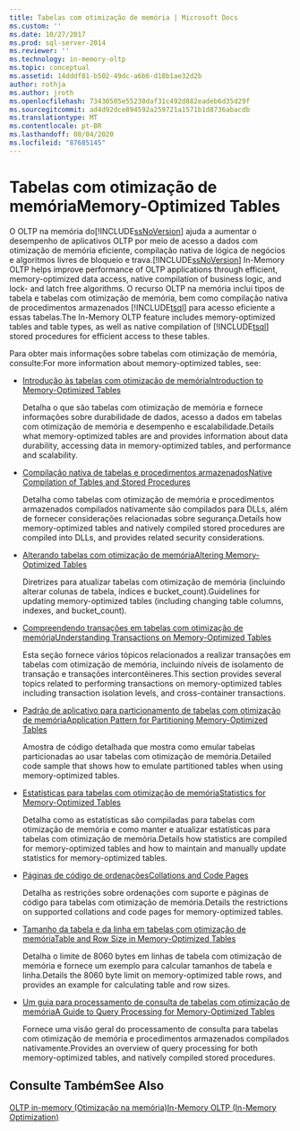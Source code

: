 ```yaml
---
title: Tabelas com otimização de memória | Microsoft Docs
ms.custom: ''
ms.date: 10/27/2017
ms.prod: sql-server-2014
ms.reviewer: ''
ms.technology: in-memory-oltp
ms.topic: conceptual
ms.assetid: 14dddf81-b502-49dc-a6b6-d18b1ae32d2b
author: rothja
ms.author: jroth
ms.openlocfilehash: 73430505e55230daf31c492d882eadeb6d35d29f
ms.sourcegitcommit: ad4d92dce894592a259721a1571b1d8736abacdb
ms.translationtype: MT
ms.contentlocale: pt-BR
ms.lasthandoff: 08/04/2020
ms.locfileid: "87685145"
---
```

# <a name="memory-optimized-tables"></a><span data-ttu-id="66a96-102">Tabelas com otimização de memória</span><span class="sxs-lookup"><span data-stu-id="66a96-102">Memory-Optimized Tables</span></span>
  <span data-ttu-id="66a96-103">O OLTP na memória do[!INCLUDE[ssNoVersion](../../includes/ssnoversion-md.md)] ajuda a aumentar o desempenho de aplicativos OLTP por meio de acesso a dados com otimização de memória eficiente, compilação nativa de lógica de negócios e algoritmos livres de bloqueio e trava.</span><span class="sxs-lookup"><span data-stu-id="66a96-103">[!INCLUDE[ssNoVersion](../../includes/ssnoversion-md.md)] In-Memory OLTP helps improve performance of OLTP applications through efficient, memory-optimized data access, native compilation of business logic, and lock- and latch free algorithms.</span></span> <span data-ttu-id="66a96-104">O recurso OLTP na memória inclui tipos de tabela e tabelas com otimização de memória, bem como compilação nativa de procedimentos armazenados [!INCLUDE[tsql](../../includes/tsql-md.md)] para acesso eficiente a essas tabelas.</span><span class="sxs-lookup"><span data-stu-id="66a96-104">The In-Memory OLTP feature includes memory-optimized tables and table types, as well as native compilation of [!INCLUDE[tsql](../../includes/tsql-md.md)] stored procedures for efficient access to these tables.</span></span>  
  
 <span data-ttu-id="66a96-105">Para obter mais informações sobre tabelas com otimização de memória, consulte:</span><span class="sxs-lookup"><span data-stu-id="66a96-105">For more information about memory-optimized tables, see:</span></span>  
  
-   [<span data-ttu-id="66a96-106">Introdução às tabelas com otimização de memória</span><span class="sxs-lookup"><span data-stu-id="66a96-106">Introduction to Memory-Optimized Tables</span></span>](memory-optimized-tables.md)  
  
     <span data-ttu-id="66a96-107">Detalha o que são tabelas com otimização de memória e fornece informações sobre durabilidade de dados, acesso a dados em tabelas com otimização de memória e desempenho e escalabilidade.</span><span class="sxs-lookup"><span data-stu-id="66a96-107">Details what memory-optimized tables are and provides information about data durability, accessing data in memory-optimized tables, and performance and scalability.</span></span>  
  
-   [<span data-ttu-id="66a96-108">Compilação nativa de tabelas e procedimentos armazenados</span><span class="sxs-lookup"><span data-stu-id="66a96-108">Native Compilation of Tables and Stored Procedures</span></span>](../in-memory-oltp/natively-compiled-stored-procedures.md)  
  
     <span data-ttu-id="66a96-109">Detalha como tabelas com otimização de memória e procedimentos armazenados compilados nativamente são compilados para DLLs, além de fornecer considerações relacionadas sobre segurança.</span><span class="sxs-lookup"><span data-stu-id="66a96-109">Details how memory-optimized tables and natively compiled stored procedures are compiled into DLLs, and provides related security considerations.</span></span>  
  
-   [<span data-ttu-id="66a96-110">Alterando tabelas com otimização de memória</span><span class="sxs-lookup"><span data-stu-id="66a96-110">Altering Memory-Optimized Tables</span></span>](altering-memory-optimized-tables.md)  
  
     <span data-ttu-id="66a96-111">Diretrizes para atualizar tabelas com otimização de memória (incluindo alterar colunas de tabela, índices e bucket_count).</span><span class="sxs-lookup"><span data-stu-id="66a96-111">Guidelines for updating memory-optimized tables (including changing table columns, indexes, and bucket_count).</span></span>  
  
-   [<span data-ttu-id="66a96-112">Compreendendo transações em tabelas com otimização de memória</span><span class="sxs-lookup"><span data-stu-id="66a96-112">Understanding Transactions on Memory-Optimized Tables</span></span>](../../database-engine/understanding-transactions-on-memory-optimized-tables.md)  
  
     <span data-ttu-id="66a96-113">Esta seção fornece vários tópicos relacionados a realizar transações em tabelas com otimização de memória, incluindo níveis de isolamento de transação e transações intercontêineres.</span><span class="sxs-lookup"><span data-stu-id="66a96-113">This section provides several topics related to performing transactions on memory-optimized tables including transaction isolation levels, and cross-container transactions.</span></span>  
  
-   [<span data-ttu-id="66a96-114">Padrão de aplicativo para particionamento de tabelas com otimização de memória</span><span class="sxs-lookup"><span data-stu-id="66a96-114">Application Pattern for Partitioning Memory-Optimized Tables</span></span>](application-pattern-for-partitioning-memory-optimized-tables.md)  
  
     <span data-ttu-id="66a96-115">Amostra de código detalhada que mostra como emular tabelas particionadas ao usar tabelas com otimização de memória.</span><span class="sxs-lookup"><span data-stu-id="66a96-115">Detailed code sample that shows how to emulate partitioned tables when using memory-optimized tables.</span></span>  
  
-   [<span data-ttu-id="66a96-116">Estatísticas para tabelas com otimização de memória</span><span class="sxs-lookup"><span data-stu-id="66a96-116">Statistics for Memory-Optimized Tables</span></span>](statistics-for-memory-optimized-tables.md)  
  
     <span data-ttu-id="66a96-117">Detalha como as estatísticas são compiladas para tabelas com otimização de memória e como manter e atualizar estatísticas para tabelas com otimização de memória.</span><span class="sxs-lookup"><span data-stu-id="66a96-117">Details how statistics are compiled for memory-optimized tables and how to maintain and manually update statistics for memory-optimized tables.</span></span>  
  
-   [<span data-ttu-id="66a96-118">Páginas de código de ordenações</span><span class="sxs-lookup"><span data-stu-id="66a96-118">Collations and Code Pages</span></span>](../../database-engine/collations-and-code-pages.md)  
  
     <span data-ttu-id="66a96-119">Detalha as restrições sobre ordenações com suporte e páginas de código para tabelas com otimização de memória.</span><span class="sxs-lookup"><span data-stu-id="66a96-119">Details the restrictions on supported collations and code pages for memory-optimized tables.</span></span>  
  
-   [<span data-ttu-id="66a96-120">Tamanho da tabela e da linha em tabelas com otimização de memória</span><span class="sxs-lookup"><span data-stu-id="66a96-120">Table and Row Size in Memory-Optimized Tables</span></span>](table-and-row-size-in-memory-optimized-tables.md)  
  
     <span data-ttu-id="66a96-121">Detalha o limite de 8060 bytes em linhas de tabela com otimização de memória e fornece um exemplo para calcular tamanhos de tabela e linha.</span><span class="sxs-lookup"><span data-stu-id="66a96-121">Details the 8060 byte limit on memory-optimized table rows, and provides an example for calculating table and row sizes.</span></span>  
  
-   [<span data-ttu-id="66a96-122">Um guia para processamento de consulta de tabelas com otimização de memória</span><span class="sxs-lookup"><span data-stu-id="66a96-122">A Guide to Query Processing for Memory-Optimized Tables</span></span>](a-guide-to-query-processing-for-memory-optimized-tables.md)  
  
     <span data-ttu-id="66a96-123">Fornece uma visão geral do processamento de consulta para tabelas com otimização de memória e procedimentos armazenados compilados nativamente.</span><span class="sxs-lookup"><span data-stu-id="66a96-123">Provides an overview of query processing for both memory-optimized tables, and natively compiled stored procedures.</span></span>  
  
## <a name="see-also"></a><span data-ttu-id="66a96-124">Consulte Também</span><span class="sxs-lookup"><span data-stu-id="66a96-124">See Also</span></span>  
 [<span data-ttu-id="66a96-125">OLTP in-memory &#40;Otimização na memória&#41;</span><span class="sxs-lookup"><span data-stu-id="66a96-125">In-Memory OLTP &#40;In-Memory Optimization&#41;</span></span>](in-memory-oltp-in-memory-optimization.md)  
  
  
